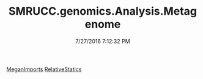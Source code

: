 ﻿---
title: SMRUCC.genomics.Analysis.Metagenome
date: 7/27/2016 7:12:32 PM
---

[MeganImports](T-SMRUCC.genomics.Analysis.Metagenome.MeganImports.html)
[RelativeStatics](T-SMRUCC.genomics.Analysis.Metagenome.RelativeStatics.html)
